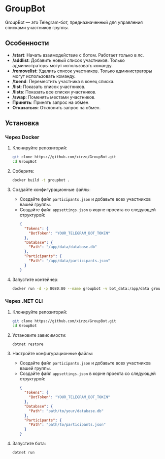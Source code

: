 # GroupBot

GroupBot — это Telegram-бот, предназначенный для управления списками участников группы.

## Особенности

- **/start**: Начать взаимодействие с ботом. Работает только в лс.
- **/addlist**: Добавить новый список участников. Только администраторы могут использовать команду.
- **/removelist**: Удалить список участников. Только администраторы могут использовать команду.
- **/toend**: Переместить участника в конец списка.
- **/list**: Показать список участников.
- **/lists**: Показать все списки участников.
- **/swap**: Поменять местами участников.
- **Принять**: Принять запрос на обмен.
- **Отказаться**: Отклонить запрос на обмен.

## Установка

### Через Docker

1. Клонируйте репозиторий:
    ```sh
    git clone https://github.com/xirzo/GroupBot.git
    cd GroupBot
    ```

2. Соберите:
    ```sh
    docker build -t groupbot .
    ```

3. Создайте конфигурационные файлы:
    - Создайте файл `participants.json` и добавьте всех участников вашей группы.
    - Создайте файл `appsettings.json` в корне проекта со следующей структурой:
      ```json
      {
        "Tokens": {
          "BotToken": "YOUR_TELEGRAM_BOT_TOKEN"
        },
        "Database": {
          "Path": "/app/data/database.db"
        },
        "Participants": {
          "Path": "/app/data/participants.json"
        }
      }
      ```

4. Запустите контейнер:
    ```sh
    docker run -d -p 8080:80 --name groupbot -v bot_data:/app/data groupbot
    ```

### Через .NET CLI

1. Клонируйте репозиторий:
    ```sh
    git clone https://github.com/xirzo/GroupBot.git
    cd GroupBot
    ```

2. Установите зависимости:
    ```sh
    dotnet restore
    ```

3. Настройте конфигурационные файлы:
    - Создайте файл `participants.json` и добавьте всех участников вашей группы.
    - Создайте файл `appsettings.json` в корне проекта со следующей структурой:
      ```json
      {
        "Tokens": {
          "BotToken": "YOUR_TELEGRAM_BOT_TOKEN"
        },
        "Database": {
          "Path": "path/to/your/database.db"
        },
        "Participants": {
          "Path": "path/to/participants.json"
        }
      }
      ```

4. Запустите бота:
    ```sh
    dotnet run
    ```
